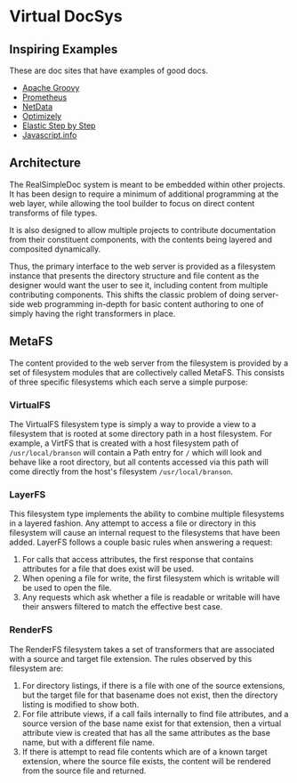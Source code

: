 # Virtual DocSys

## Inspiring Examples

These are doc sites that have examples of good docs.

- [Apache Groovy](http://groovy-lang.org/documentation.html)
- [Prometheus](https://prometheus.io/docs/prometheus/latest/querying/basics/)
- [NetData](https://docs.netdata.cloud/)
- [Optimizely](https://developers.optimizely.com/x/solutions/javascript/reference/index.html)
- [Elastic Step by Step](https://www.elastic.co/guide/en/elasticsearch/client/java-rest/current/java-rest-high-search.html)
- [Javascript.info](https://javascript.info/strict-mode)


## Architecture

The RealSimpleDoc system is meant to be embedded within
other projects. It has been design to require a minimum of
additional programming at the web layer, while allowing the tool
builder to focus on direct content transforms of file types.

It is also designed to allow multiple projects to contribute
documentation from their constituent components, with
the contents being layered and composited dynamically.

Thus, the primary interface to the web server is provided as a filesystem
instance that presents the directory structure and file content as
the designer would want the user to see it, including content from
multiple contributing components. This shifts the classic problem
of doing server-side web programming in-depth for basic content
authoring to one of simply having the right transformers in place.

## MetaFS

The content provided to the web server from the filesystem is provided
by a set of filesystem modules that are collectively called MetaFS. This
consists of three specific filesystems which each serve a simple purpose:

### VirtualFS

The VirtualFS filesystem type is simply a way to provide a view to a
filesystem that is rooted at some directory path in a host filesystem.
For example, a VirtFS that is created with a host filesystem path of
`/usr/local/branson` will contain a Path entry for `/` which will look
and behave like a root directory, but all contents accessed via this
path will come directly from the host's filesystem `/usr/local/branson`.

### LayerFS

This filesystem type implements the ability to combine multiple filesystems
in a layered fashion. Any attempt to access a file or directory in this
filesystem will cause an internal request to the filesystems that have
been added. LayerFS follows a couple basic rules when answering a request:

1. For calls that access attributes, the first response that 
   contains attributes for a file that does exist will be used.
2. When opening a file for write, the first filesystem which 
   is writable will be used to open the file.
3. Any requests which ask whether a file is readable or writable 
   will have their answers filtered to match the effective best case.

### RenderFS

The RenderFS filesystem takes a set of transformers that are associated with a
source and target file extension. The rules observed by this filesystem are:

1. For directory listings, if there is a file with one of the source extensions,
but the target file for that basename does not exist, then the directory listing
is modified to show both.
2. For file attribute views, if a call fails internally to find file attributes,
and a source version of the base name exist for that extension, then a virtual
attribute view is created that has all the same attributes as the base name, but
with a different file name.
3. If there is attempt to read file contents which are of a known target extension,
where the source file exists, the content will be rendered from the source file
and returned. 
